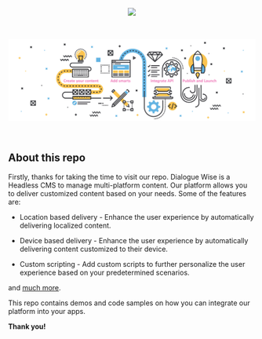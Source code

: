 <p align="center">
<a href="https://dialoguewise.com" target="_blank"><img src="https://github.com/dialoguewise/dialoguewise-demo/blob/master/logo.png?raw=true"></a>
</p>  
<br/>
<p align="center">
<img src="https://github.com/dialoguewise/dialoguewise/blob/master/images/banner.jpg">
</p>  
<br/>

## About this repo

Firstly, thanks for taking the time to visit our repo. Dialogue Wise is a Headless CMS to manage multi-platform content. Our platform allows you to deliver customized content based on your needs. Some of the features are:

* Location based delivery - Enhance the user experience by automatically delivering localized content.

* Device based delivery - Enhance the user experience by automatically delivering content customized to their device.

* Custom scripting - Add custom scripts to further personalize the user experience based on your predetermined scenarios.

and [much more](https://dialoguewise.com/allFeatures).


This repo contains demos and code samples on how you can integrate our platform into your apps.

**Thank you!**






